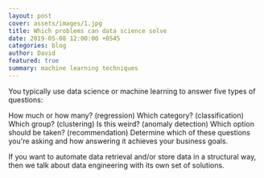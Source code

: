 ```yaml
---
layout: post
cover: assets/images/1.jpg
title: Which problems can data science solve
date: 2019-05-08 12:00:00 +0545
categories: blog
author: David
featured: true
summary: machine learning techniques
---
```


You typically use data science or machine learning to answer five types of questions:

How much or how many? (regression)
Which category? (classification)
Which group? (clustering)
Is this weird? (anomaly detection)
Which option should be taken? (recommendation)
Determine which of these questions you're asking and how answering it achieves your business goals.

If you want to automate data retrieval and/or store data in a structural way, then we talk about data engineering with its own set of solutions.
